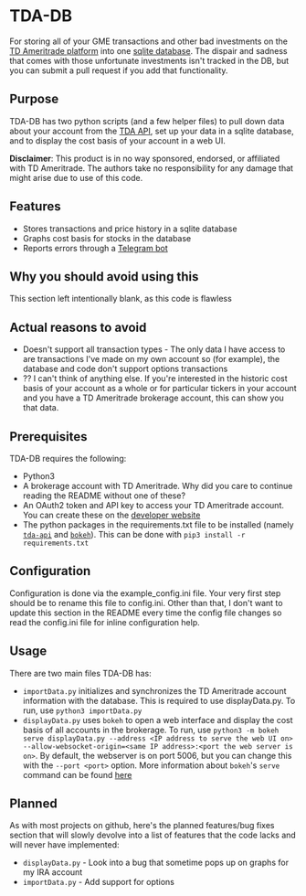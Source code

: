 # TDA-DB
For storing all of your GME transactions and other bad investments on the [TD Ameritrade platform](https://tdameritrade.com) into one [sqlite database](https://sqlite.org/index.html). The dispair and sadness that comes with those unfortunate investments isn't tracked in the DB, but you can submit a pull request if you add that functionality.

## Purpose
TDA-DB has two python scripts (and a few helper files) to pull down data about your account from the [TDA API](https://developer.tdameritrade.com/apis), set up your data in a sqlite database, and to display the cost basis of your account in a web UI.

**Disclaimer**: This product is in no way sponsored, endorsed, or affiliated with TD Ameritrade. The authors take no responsibility for any damage that might arise due to use of this code.

## Features
* Stores transactions and price history in a sqlite database
* Graphs cost basis for stocks in the database
* Reports errors through a [Telegram bot](https://core.telegram.org/bots)

## Why you should avoid using this
This section left intentionally blank, as this code is flawless

## Actual reasons to avoid
* Doesn't support all transaction types - The only data I have access to are transactions I've made on my own account so (for example), the database and code don't support options transactions
* ?? I can't think of anything else. If you're interested in the historic cost basis of your account as a whole or for particular tickers in your account and you have a TD Ameritrade brokerage account, this can show you that data.

## Prerequisites
TDA-DB requires the following:
* Python3
* A brokerage account with TD Ameritrade. Why did you care to continue reading the README without one of these?
* An OAuth2 token and API key to access your TD Ameritrade account. You can create these on the [developer website](https://developer.tdameritrade.com)
* The python packages in the requirements.txt file to be installed (namely [`tda-api`](https://github.com/alexgolec/tda-api) and [`bokeh`](https://github.com/bokeh/bokeh)). This can be done with `pip3 install -r requirements.txt`

## Configuration
Configuration is done via the example\_config.ini file. Your very first step should be to rename this file to config.ini. Other than that, I don't want to update this section in the README every time the config file changes so read the config.ini file for inline configuration help.

## Usage
There are two main files TDA-DB has:
* `importData.py` initializes and synchronizes the TD Ameritrade account information with the database. This is required to use displayData.py. To run, use `python3 importData.py`
* `displayData.py` uses `bokeh` to open a web interface and display the cost basis of all accounts in the brokerage. To run, use `python3 -m bokeh serve displayData.py --address <IP address to serve the web UI on> --allow-websocket-origin=<same IP address>:<port the web server is on>`. By default, the webserver is on port 5006, but you can change this with the `--port <port>` option. More information about `bokeh`'s `serve` command can be found [here](https://docs.bokeh.org/en/latest/docs/reference/command/subcommands/serve.html)

## Planned
As with most projects on github, here's the planned features/bug fixes section that will slowly devolve into a list of features that the code lacks and will never have implemented:
* `displayData.py` - Look into a bug that sometime pops up on graphs for my IRA account
* `importData.py` - Add support for options
